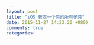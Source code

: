 ```yaml
---
layout: post
title: "iOS 获取一个类的所有子类"
date: 2015-11-27 14:23:20 +0800
comments: true
categories: 
---
```

